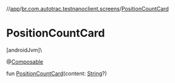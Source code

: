 //[app](../../index.md)/[br.com.autotrac.testnanoclient.screens](index.md)/[PositionCountCard](-position-count-card.md)

# PositionCountCard

[androidJvm]\

@[Composable](https://developer.android.com/reference/kotlin/androidx/compose/runtime/Composable.html)

fun [PositionCountCard](-position-count-card.md)(content: [String](https://kotlinlang.org/api/latest/jvm/stdlib/kotlin/-string/index.html)?)
